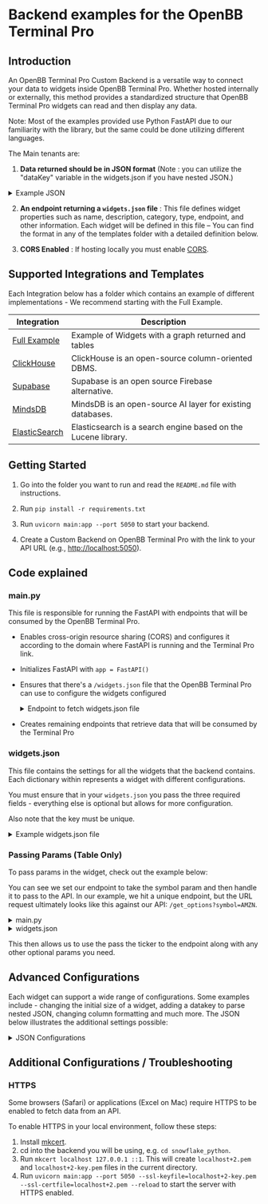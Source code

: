 # Backend examples for the OpenBB Terminal Pro

## Introduction

An OpenBB Terminal Pro Custom Backend is a versatile way to connect your data to widgets inside OpenBB Terminal Pro. Whether hosted internally or externally, this method provides a standardized structure that OpenBB Terminal Pro widgets can read and then display any data.

Note: Most of the examples provided use Python FastAPI due to our familiarity with the library, but the same could be done utilizing different languages.

The Main tenants are:

1. **Data returned should be in JSON format** (Note : you can utilize the "dataKey" variable in the widgets.json if you have nested JSON.)

<details>
    <summary>Example JSON</summary>

    ```json
    [
      {
        "title": "To Kill a Mockingbird",
        "author": "Harper Lee",
        "year": 1960,
        "genre": "Fiction"
      },
      {
        "title": "1984",
        "author": "George Orwell",
        "year": 1949,
        "genre": "Dystopian"
      },
      {
        "title": "The Great Gatsby",
        "author": "F. Scott Fitzgerald",
        "year": 1925,
        "genre": "Classic"
      }
    ]
    ```

</details>

2. **An endpoint returning a ```widgets.json``` file** : This file defines widget properties such as name, description, category, type, endpoint, and other information. Each widget will be defined in this file – You can find the format in any of the templates folder with a detailed definition below.

3. **CORS Enabled** : If hosting locally you must enable [CORS](https://fastapi.tiangolo.com/tutorial/cors/).

## Supported Integrations and Templates

Each Integration below has a folder which contains an example of different implementations - We recommend starting with the Full Example.

| Integration | Description |
| ----------- | ----------- |
| [Full Example](/plotly_example/README.md) | Example of Widgets with a graph returned and tables |
| [ClickHouse](/clickhouse_python/README.md) | ClickHouse is an open-source column-oriented DBMS. |
| [Supabase](/supabase_python/README.md) | Supabase is an open source Firebase alternative. |
| [MindsDB](/mindsdb_python/README.md) | MindsDB is an open-source AI layer for existing databases. |
| [ElasticSearch](/elasticsearch_python/README.md) | Elasticsearch is a search engine based on the Lucene library. |

## Getting Started

1. Go into the folder you want to run and read the `README.md` file with instructions.

2. Run `pip install -r requirements.txt`

3. Run `uvicorn main:app --port 5050` to start your backend.

4. Create a Custom Backend on OpenBB Terminal Pro with the link to your API URL (e.g., <http://localhost:5050>).

## Code explained

### main.py

This file is responsible for running the FastAPI with endpoints that will be consumed by the OpenBB Terminal Pro.

* Enables cross-origin resource sharing (CORS) and configures it according to the domain where FastAPI is running and the Terminal Pro link.

* Initializes FastAPI with `app = FastAPI()`

* Ensures that there's a `/widgets.json` file that the OpenBB Terminal Pro can use to configure the widgets configured

  <details>
      <summary>Endpoint to fetch widgets.json file</summary>

  ```python
  @app.get("/widgets.json")
  def get_widgets():
      """Widgets configuration file for the OpenBB Terminal Pro"""
      file_path = "widgets.json"
      with open(file_path, "r") as file:
          data = json.load(file)
      return JSONResponse(content=data)
  ```

  </details>

* Creates remaining endpoints that retrieve data that will be consumed by the Terminal Pro

### widgets.json

This file contains the settings for all the widgets that the backend contains. Each dictionary within represents a widget with different configurations.

You must ensure that in your `widgets.json` you pass the three required fields - everything else is optional but allows for more configuration.

Also note that the key must be unique.

  <details>
      <summary>Example widgets.json file</summary>

```jsonc
{
  "financial_data_from_supabase": { // must be unique in your widgets.json
    "name": "Financial data supabase", // required - Name of the Widget
    "description": "Financial data from supabase", // required - Description of the Widget
    "endpoint": "financial_data_from_supabase", // required - What endpoint to hit from the main.py file
    "category": "economy", // optional - what category to show under on the search inside OpenBB Terminal Pro
    "searchCategory": "economy", // optional - what category to show under on the search inside OpenBB Terminal Pro
    "gridData": { // optional - how large you want the widget to be on the dashboard
      "w": 20,
      "h": 5
    }
  }
}
```

  </details>

### Passing Params (Table Only)

To pass params in the widget, check out the example below:

You can see we set our endpoint to take the symbol param and then handle it to pass to the API. In our example,
we hit a unique endpoint, but the URL request ultimately looks like this against our API: `/get_options?symbol=AMZN`.

  <details>
      <summary>main.py</summary>

```python
@app.get("/get_options")
def get_options(symbol: str):
    """Get options data"""

    response = requests.get(f'https://test.com/options/flow/{symbol}')

    if response.status_code == 200:
        data = response.json()
        return data
```

 </details>

   <details>
      <summary>widgets.json</summary>

```jsonc
{
  "get_options": {
    "name": "Options Data",
    "description": "Options Data from Source",
    "category": "options",
    "searchCategory": "options",
    "widgetType": "options",
    "params": { "symbol": "", "optional": { "interval": [1, 2, 3, 4, 5] } }, //interval isn't needed here just showing other ways to pass more params
    // another example is "params": { "symbol": "", "date": "string" }, - which gives you a date picker to send
    // note - symbol and date are passed outside of optional
    "endpoint": "get_options",
    "gridData": {
      "w": 20,
      "h": 5
    },
    "data": {
      "table": {
        "showAll": true, // show all data from the resp in a table
        "index": "symbol" // name of the field for the index
      }
    }
  }
}

```

 </details>

This then allows us to use the pass the ticker to the endpoint along with any other optional params you need.

## Advanced Configurations

Each widget can support a wide range of configurations. Some examples include - changing the initial size of a widget, adding a datakey to parse nested JSON, changing column formatting and much more.
The JSON below illustrates the additional settings possible:

<details>
    <summary>JSON Configurations</summary>

```jsonc
{
  // required properties
  "name": "string", // Name of the widget in the list the user sees. Displayed on top left of widget.
  "description": "string", // Description to show to the user on the info button and on the search/add widget menu.
  "endpoint": "string", // Endpoint for the widget data.
  // optional properties
  "category": "string", // Category to show the widget under the widget search. If you pass a category we don't have it will make one. Default : My Widgets
  "sub_category": "string", // Sub category to show in the widget search. Default : None
  "source": ["source"], // sources for the advanced widget - you can pass multiple here
  "gridData": {
    // Grid data configuration for the widget. How large you want the widget to be on initial render
    "x": 0, // Horizontal grid position.
    "y": 0, // Vertical grid position.
    "w": 0, // Width for the widget in the grid.
    "h": 0, // Height for the widget in the grid.
    "minH": 0, // Minimum height.
    "minW": 0, // Minimum width.
    "maxH": 0, // Maximum height.
    "maxW": 0, // Maximum width.
    "static": false, // Indicates if the widget is static and cannot be moved. Default : false
    "isDraggable": true // Specifies if the widget can be dragged. Default : true
  },
  "storage": {
    // Storage for the widget that doesn't fit in the other fields.
    "key": "value"
  },
  "defaultViz" : "table", // Default visualization for the widget. Can be one of table or chart (default : table)
  "type": "string", // Main widget type (chart, table, note, custom).
  "widgetId": "string", // Identifier for the specific widget instance. Used to map with openbb ui widgets.
  "data": {
    "dataKey": "string", // Key for the data.
    "table": {
      // Configurations for the Table
      "enableCharts": true, // Allow charting to work from the widget table (default: true)
      "showAll": true, // Indicates if all data should be shown.
      "transpose": true, // Indicates if the table should be transposed.
      "columnsDefs": [
        {
          // Configuration for table columns.
          "field": "string", // Field name from the JSON data.
          "headerName": "string", // Header name for the column.
          "chartDataType": "string", // Chart data type (category, series, time, excluded).
          "cellDataType": "string", // Cell data type (text, number, boolean, date, dateString, object).
          "formatterFn": "string", // Formatter function (int, bigInt, etc.).
          "renderFn": "string", // Render function (green, red, titleCase, etc.).
          "width": 0, // Width of the column.
          "hide": true, // Indicates if the column should be hidden.
        }
      ],
      "mode": "string", // Display mode for the table (light, dark).
      "density": "string", // Density mode for the table (compact, default).
    },
    "chart": {
      // Chart instance that hits a callback for the JSON data.
      "callback": "string" // Callback function for the chart.
    }
  },
  "endpointMethod": "GET", // Endpoint method (GET, POST).
  "endpointHeaders": [
    {
      // Endpoint headers.
      "key": "string",
      "value": "string"
    }
  ],
  "params": {
    // URL params to send to the endpoint (e.g., callback endpoint in "analyst_upgrades_downgrades").
    "key": "value"
  }
}
```

</details>

## Additional Configurations / Troubleshooting

### HTTPS

Some browsers (Safari) or applications (Excel on Mac) require HTTPS to be enabled to fetch data from an API.

To enable HTTPS in your local environment, follow these steps:

1. Install [mkcert](https://github.com/FiloSottile/mkcert).
2. cd into the backend you will be using, e.g. `cd snowflake_python`.
3. Run `mkcert localhost 127.0.0.1 ::1`. This will create `localhost+2.pem` and `localhost+2-key.pem` files in the current directory.
4. Run `uvicorn main:app --port 5050 --ssl-keyfile=localhost+2-key.pem --ssl-certfile=localhost+2.pem --reload` to start the server with HTTPS enabled.
